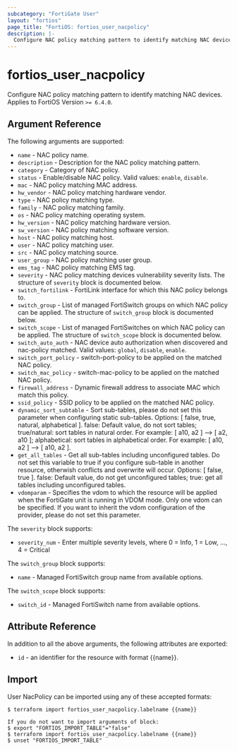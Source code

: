 ```yaml
---
subcategory: "FortiGate User"
layout: "fortios"
page_title: "FortiOS: fortios_user_nacpolicy"
description: |-
  Configure NAC policy matching pattern to identify matching NAC devices.
---
```


# fortios_user_nacpolicy
Configure NAC policy matching pattern to identify matching NAC devices. Applies to FortiOS Version `>= 6.4.0`.

## Argument Reference

The following arguments are supported:

* `name` - NAC policy name.
* `description` - Description for the NAC policy matching pattern.
* `category` - Category of NAC policy.
* `status` - Enable/disable NAC policy. Valid values: `enable`, `disable`.
* `mac` - NAC policy matching MAC address.
* `hw_vendor` - NAC policy matching hardware vendor.
* `type` - NAC policy matching type.
* `family` - NAC policy matching family.
* `os` - NAC policy matching operating system.
* `hw_version` - NAC policy matching hardware version.
* `sw_version` - NAC policy matching software version.
* `host` - NAC policy matching host.
* `user` - NAC policy matching user.
* `src` - NAC policy matching source.
* `user_group` - NAC policy matching user group.
* `ems_tag` - NAC policy matching EMS tag.
* `severity` - NAC policy matching devices vulnerability severity lists. The structure of `severity` block is documented below.
* `switch_fortilink` - FortiLink interface for which this NAC policy belongs to.
* `switch_group` - List of managed FortiSwitch groups on which NAC policy can be applied. The structure of `switch_group` block is documented below.
* `switch_scope` - List of managed FortiSwitches on which NAC policy can be applied. The structure of `switch_scope` block is documented below.
* `switch_auto_auth` - NAC device auto authorization when discovered and nac-policy matched. Valid values: `global`, `disable`, `enable`.
* `switch_port_policy` - switch-port-policy to be applied on the matched NAC policy.
* `switch_mac_policy` - switch-mac-policy to be applied on the matched NAC policy.
* `firewall_address` - Dynamic firewall address to associate MAC which match this policy.
* `ssid_policy` - SSID policy to be applied on the matched NAC policy.
* `dynamic_sort_subtable` - Sort sub-tables, please do not set this parameter when configuring static sub-tables. Options: [ false, true, natural, alphabetical ]. false: Default value, do not sort tables; true/natural: sort tables in natural order. For example: [ a10, a2 ] --> [ a2, a10 ]; alphabetical: sort tables in alphabetical order. For example: [ a10, a2 ] --> [ a10, a2 ].
* `get_all_tables` - Get all sub-tables including unconfigured tables. Do not set this variable to true if you configure sub-table in another resource, otherwish conflicts and overwrite will occur. Options: [ false, true ]. false: Default value, do not get unconfigured tables; true: get all tables including unconfigured tables. 
* `vdomparam` - Specifies the vdom to which the resource will be applied when the FortiGate unit is running in VDOM mode. Only one vdom can be specified. If you want to inherit the vdom configuration of the provider, please do not set this parameter.

The `severity` block supports:

* `severity_num` - Enter multiple severity levels, where 0 = Info, 1 = Low, ..., 4 = Critical

The `switch_group` block supports:

* `name` - Managed FortiSwitch group name from available options.

The `switch_scope` block supports:

* `switch_id` - Managed FortiSwitch name from available options.


## Attribute Reference

In addition to all the above arguments, the following attributes are exported:
* `id` - an identifier for the resource with format {{name}}.

## Import

User NacPolicy can be imported using any of these accepted formats:
```
$ terraform import fortios_user_nacpolicy.labelname {{name}}

If you do not want to import arguments of block:
$ export "FORTIOS_IMPORT_TABLE"="false"
$ terraform import fortios_user_nacpolicy.labelname {{name}}
$ unset "FORTIOS_IMPORT_TABLE"
```
